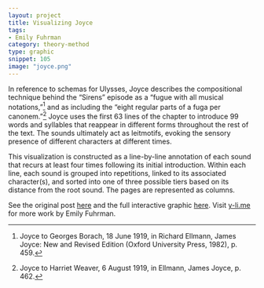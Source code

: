 ```yaml
---
layout: project
title: Visualizing Joyce
tags:
- Emily Fuhrman
category: theory-method
type: graphic
snippet: 105
image: "joyce.png"
---
```




In reference to schemas for Ulysses, Joyce describes the compositional technique behind the “Sirens” episode as a “fugue with all musical notations,”[^1] and as including the “eight regular parts of a fuga per canonem.”[^2] Joyce uses the first 63 lines of the chapter to introduce 99 words and syllables that reappear in different forms throughout the rest of the text. The sounds ultimately act as leitmotifs, evoking the sensory presence of different characters at different times.

This visualization is constructed as a line-by-line annotation of each sound that recurs at least four times following its initial introduction. Within each line, each sound is grouped into repetitions, linked to its associated character(s), and sorted into one of three possible tiers based on its distance from the root sound. The pages are represented as columns.

See the original post [here](http://y-li.me/projects/201406-joyce-ulysses-sirens-redux.php) and the full interactive graphic [here](http://y-li.me/x/sirens/). Visit [y-li.me](http://y-li.me/) for more work by Emily Fuhrman.

[^1]: Joyce to Georges Borach, 18 June 1919, in Richard Ellmann, James Joyce: New and Revised Edition (Oxford University Press, 1982), p. 459.

[^2]: Joyce to Harriet Weaver, 6 August 1919, in Ellmann, James Joyce, p. 462.
